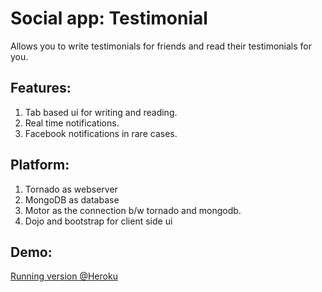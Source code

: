 # Social app: Testimonial

Allows you to write testimonials for friends and read their testimonials for you.

## Features:

1. Tab based ui for writing and reading.
2. Real time notifications.
3. Facebook notifications in rare cases.

## Platform:

1. Tornado as webserver
2. MongoDB as database
3. Motor as the connection b/w tornado and mongodb.
3. Dojo and bootstrap for client side ui

## Demo:

[Running version @Heroku](https://testimonial.herokuapp.com)
